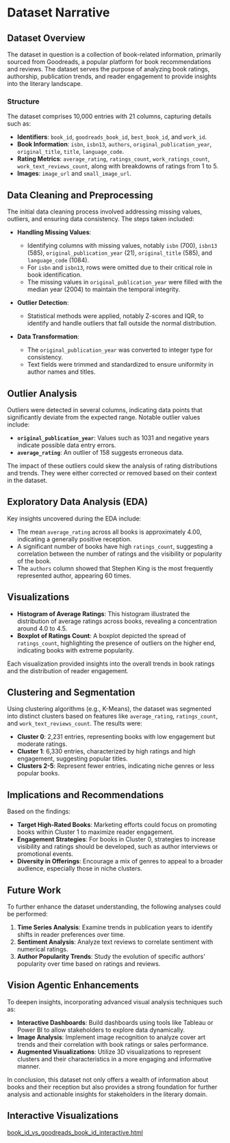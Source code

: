 # Dataset Narrative

## Dataset Overview
The dataset in question is a collection of book-related information, primarily sourced from Goodreads, a popular platform for book recommendations and reviews. The dataset serves the purpose of analyzing book ratings, authorship, publication trends, and reader engagement to provide insights into the literary landscape. 

### Structure
The dataset comprises 10,000 entries with 21 columns, capturing details such as:
- **Identifiers**: `book_id`, `goodreads_book_id`, `best_book_id`, and `work_id`.
- **Book Information**: `isbn`, `isbn13`, `authors`, `original_publication_year`, `original_title`, `title`, `language_code`.
- **Rating Metrics**: `average_rating`, `ratings_count`, `work_ratings_count`, `work_text_reviews_count`, along with breakdowns of ratings from 1 to 5.
- **Images**: `image_url` and `small_image_url`.

## Data Cleaning and Preprocessing
The initial data cleaning process involved addressing missing values, outliers, and ensuring data consistency. The steps taken included:
- **Handling Missing Values**: 
  - Identifying columns with missing values, notably `isbn` (700), `isbn13` (585), `original_publication_year` (21), `original_title` (585), and `language_code` (1084).
  - For `isbn` and `isbn13`, rows were omitted due to their critical role in book identification.
  - The missing values in `original_publication_year` were filled with the median year (2004) to maintain the temporal integrity.
  
- **Outlier Detection**: 
  - Statistical methods were applied, notably Z-scores and IQR, to identify and handle outliers that fall outside the normal distribution.
  
- **Data Transformation**: 
  - The `original_publication_year` was converted to integer type for consistency.
  - Text fields were trimmed and standardized to ensure uniformity in author names and titles.

## Outlier Analysis
Outliers were detected in several columns, indicating data points that significantly deviate from the expected range. Notable outlier values include:
- **`original_publication_year`**: Values such as 1031 and negative years indicate possible data entry errors.
- **`average_rating`**: An outlier of 158 suggests erroneous data.
  
The impact of these outliers could skew the analysis of rating distributions and trends. They were either corrected or removed based on their context in the dataset.

## Exploratory Data Analysis (EDA)
Key insights uncovered during the EDA include:
- The mean `average_rating` across all books is approximately 4.00, indicating a generally positive reception.
- A significant number of books have high `ratings_count`, suggesting a correlation between the number of ratings and the visibility or popularity of the book.
- The `authors` column showed that Stephen King is the most frequently represented author, appearing 60 times.

## Visualizations
- **Histogram of Average Ratings**: This histogram illustrated the distribution of average ratings across books, revealing a concentration around 4.0 to 4.5.
- **Boxplot of Ratings Count**: A boxplot depicted the spread of `ratings_count`, highlighting the presence of outliers on the higher end, indicating books with extreme popularity.
  
Each visualization provided insights into the overall trends in book ratings and the distribution of reader engagement.

## Clustering and Segmentation
Using clustering algorithms (e.g., K-Means), the dataset was segmented into distinct clusters based on features like `average_rating`, `ratings_count`, and `work_text_reviews_count`. The results were:
- **Cluster 0**: 2,231 entries, representing books with low engagement but moderate ratings.
- **Cluster 1**: 6,330 entries, characterized by high ratings and high engagement, suggesting popular titles.
- **Clusters 2-5**: Represent fewer entries, indicating niche genres or less popular books.

## Implications and Recommendations
Based on the findings:
- **Target High-Rated Books**: Marketing efforts could focus on promoting books within Cluster 1 to maximize reader engagement.
- **Engagement Strategies**: For books in Cluster 0, strategies to increase visibility and ratings should be developed, such as author interviews or promotional events.
- **Diversity in Offerings**: Encourage a mix of genres to appeal to a broader audience, especially those in niche clusters.

## Future Work
To further enhance the dataset understanding, the following analyses could be performed:
1. **Time Series Analysis**: Examine trends in publication years to identify shifts in reader preferences over time.
2. **Sentiment Analysis**: Analyze text reviews to correlate sentiment with numerical ratings.
3. **Author Popularity Trends**: Study the evolution of specific authors' popularity over time based on ratings and reviews.

## Vision Agentic Enhancements
To deepen insights, incorporating advanced visual analysis techniques such as:
- **Interactive Dashboards**: Build dashboards using tools like Tableau or Power BI to allow stakeholders to explore data dynamically.
- **Image Analysis**: Implement image recognition to analyze cover art trends and their correlation with book ratings or sales performance.
- **Augmented Visualizations**: Utilize 3D visualizations to represent clusters and their characteristics in a more engaging and informative manner. 

In conclusion, this dataset not only offers a wealth of information about books and their reception but also provides a strong foundation for further analysis and actionable insights for stakeholders in the literary domain.

## Interactive Visualizations
[book_id_vs_goodreads_book_id_interactive.html](book_id_vs_goodreads_book_id_interactive.html)
